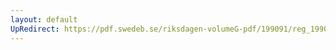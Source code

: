 ```yaml
---
layout: default
UpRedirect: https://pdf.swedeb.se/riksdagen-volumeG-pdf/199091/reg_199091/reg_199091_1157.pdf
---
```

